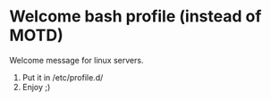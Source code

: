 # Welcome bash profile (instead of MOTD)

Welcome message for linux servers.

1) Put it in /etc/profile.d/
2) Enjoy ;)
